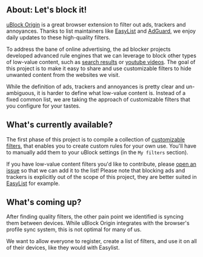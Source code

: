 ## About: Let's block it!

[uBlock Origin](https://ublockorigin.com/fr) is a great browser extension to filter out ads, trackers and annoyances. Thanks to
list maintainers like [EasyList](https://easylist.to/) and [AdGuard](https://kb.adguard.com/en/general/adguard-ad-filters),
we enjoy daily updates to these high-quality filters.

To address the bane of online advertising, the ad blocker projects developed advanced rule engines that we can leverage
to block  other types of low-value content, such as [search results](https://letsblock.it/filters/search-results) or
[youtube videos](https://letsblock.it/filters/tag/youtube).
The goal of this project is to make it easy to share and use customizable filters to hide unwanted content from the
websites we visit.

While the definition of ads, trackers and annoyances is pretty clear and un-ambiguous, it is harder to define what
low-value content is. Instead of a fixed common list, we are taking the approach of customizable filters that you
configure for your tastes.

## What's currently available?

The first phase of this project is to compile a collection of [customizable filters](https://letsblock.it/filters/),
that enables you to create  custom rules for your own use. You'll have to manually add them to your uBlock settings
(in the `My filters` section).

If you have low-value content filters you'd like to contribute, please
[open an issue](https://github.com/xvello/letsblockit/issues) so that we can add it to the list! Please note that
blocking ads and trackers is explicitly out of the scope of this project, they are better suited in
[EasyList](https://easylist.to/) for example.

## What's coming up?

After finding quality filters, the other pain point we identified is syncing them between devices. While uBlock Origin
integrates with the browser's profile sync system, this is not optimal for many of us.

We want to allow everyone to register, create a list of filters, and use it on all of their devices, like they would
with Easylist.
